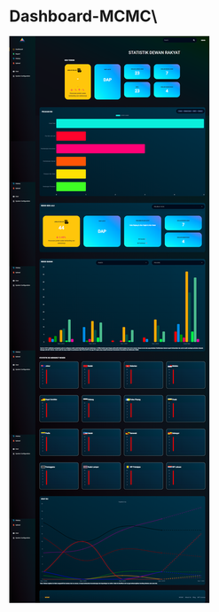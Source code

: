 # Dashboard-MCMC\

<img src="screenshot-file-C-Users-hafiz-OneDrive-Desktop-mcmc-index4-html-1593357046945.png" alt="Dashboard MCMC">
